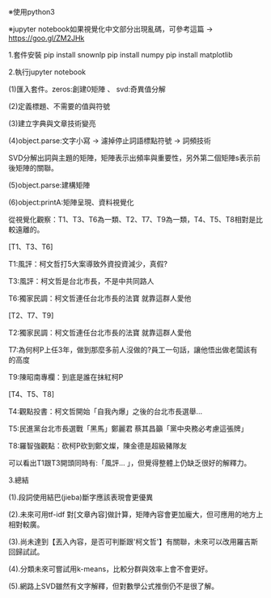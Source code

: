 ※使用python3

※jupyter notebook如果視覺化中文部分出現亂碼，可參考這篇 → https://goo.gl/ZM2JHk

1.套件安裝
pip install snownlp
pip install numpy
pip install matplotlib



2.執行jupyter notebook

(1)匯入套件。zeros:創建0矩陣 、 svd:奇異值分解

(2)定義標題、不需要的值與符號

(3)建立字典與文章技術變亮

(4)object.parse:文字小寫 → 濾掉停止詞語標點符號 → 詞頻技術

SVD分解出詞與主題的矩陣，矩陣表示出頻率與重要性，另外第二個矩陣s表示前後矩陣的關聯。

(5)object.parse:建構矩陣

(6)object:printA:矩陣呈現、資料視覺化

從視覺化觀察：T1、T3、T6為一類、T2、T7、T9為一類，T4、T5、T8相對是比較遠離的。

[T1、T3、T6]

T1:風評：柯文哲打5大案導致外資投資減少，真假?

T3:風評：柯文哲是台北市長，不是中共同路人

T6:獨家民調：柯文哲連任台北市長的法寶 就靠這群人愛他

[T2、T7、T9]

T2:獨家民調：柯文哲連任台北市長的法寶 就靠這群人愛他

T7:為何柯P上任3年，做到那麼多前人沒做的?員工一句話，讓他悟出做老闆該有的高度

T9:陳昭南專欄：到底是誰在抹紅柯P

[T4、T5、T8]

T4:觀點投書：柯文哲開始「自我內爆」之後的台北市長選舉...

T5:民進黨台北市長選戰「黑馬」鄭麗君 蔡其昌籲「黨中央務必考慮這張牌」

T8:羅智強觀點：砍柯P砍到鄭文燦，陳金德是超級豬隊友

可以看出T1跟T3開頭同時有:「風評... 」，但覺得整體上仍缺乏很好的解釋力。




3.總結

(1).段詞使用結巴(jieba)斷字應該表現會更優異

(2).未來可用tf-idf 對[文章內容]做計算，矩陣內容會更加龐大，但可應用的地方上相對較廣。

(3).尚未達到【丟入內容，是否可判斷跟'柯文哲'】有關聯，未來可以改用羅吉斯回歸試試。

(4).分類未來可嘗試用k-means，比較分群與效率上會不會更好。

(5).網路上SVD雖然有文字解釋，但對數學公式推倒仍不是很了解。
